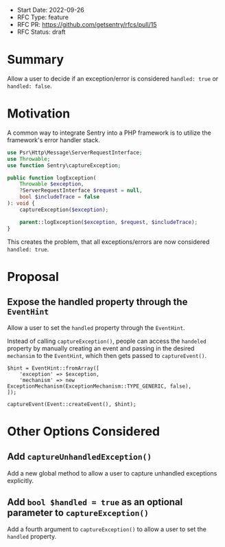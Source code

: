* Start Date: 2022-09-26
* RFC Type: feature
* RFC PR: https://github.com/getsentry/rfcs/pull/15
* RFC Status: draft

# Summary

Allow a user to decide if an exception/error is considered `handled: true` or `handled: false`.

# Motivation

A common way to integrate Sentry into a PHP framework is to utilize the framework's error handler stack.

```php
use Psr\Http\Message\ServerRequestInterface;
use Throwable;
use function Sentry\captureException;

public function logException(
    Throwable $exception,
    ?ServerRequestInterface $request = null,
    bool $includeTrace = false
): void {
    captureException($exception);

    parent::logException($exception, $request, $includeTrace);
}
``` 

This creates the problem, that all exceptions/errors are now considered `handled: true`.

# Proposal

## Expose the handled property through the  `EventHint`

Allow a user to set the `handled` property through the `EventHint`.

Instead of calling `captureException()`, people can access the `handeled` property by manually creating an event and passing in the desired `mechansim` to the `EventHint`, which then gets passed to `captureEvent()`.


```
$hint = EventHint::fromArray([
    'exception' => $exception,
    'mechanism' => new ExceptionMechanism(ExceptionMechanism::TYPE_GENERIC, false),
]);

captureEvent(Event::createEvent(), $hint);
```

# Other Options Considered

## Add `captureUnhandledException()`

Add a new global method to allow a user to capture unhandled exceptions explicitly.

## Add `bool $handled = true` as an optional parameter to `captureException()`

Add a fourth argument to `captureException()` to allow a user to set the `handled` property.
